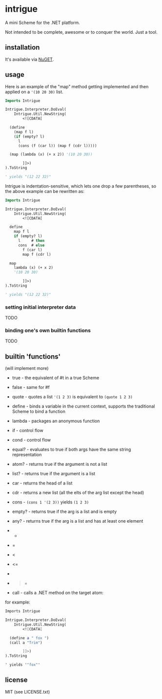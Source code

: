 
# intrigue

A mini Scheme for the .NET platform.

Not intended to be complete, awesome or to conquer the world. Just a tool.


## installation

It's available via [NuGET](http://nuget.org/packages/Intrigue/).


## usage

Here is an example of the "map" method getting implemented and then applied on a ```'(10 20 30)``` list.

```vb
Imports Intrigue

Intrigue.Interpreter.DoEval(
    Intrigue.Util.NewString(
        <![CDATA[

  (define
    (map f l)
    (if (empty? l)
      l
      (cons (f (car l)) (map f (cdr l)))))

  (map (lambda (x) (+ x 2)) '(10 20 30))

        ]]>)
).ToString

' yields "(12 22 32)"
```

Intrigue is indentation-sensitive, which lets one drop a few parentheses, so the above example can be rewritten as:

```vb
Imports Intrigue

Intrigue.Interpreter.DoEval(
    Intrigue.Util.NewString(
        <![CDATA[

  define
    map f l
    if (empty? l)
      l     # then
      cons  # else
        f (car l)
        map f (cdr l)

  map
    lambda (x) (+ x 2)
    '(10 20 30)

        ]]>)
).ToString

' yields "(12 22 32)"
```

### setting initial interpreter data

TODO


### binding one's own builtin functions

TODO


## builtin 'functions'

(will implement more)

* true - the equivalent of #t in a true Scheme
* false - same for #f

* quote - quotes a list ```'(1 2 3)``` is equivalent to ```(quote 1 2 3)```
* define - binds a variable in the current context, supports the traditional Scheme to bind a function
* lambda - packages an anonymous function
* if - control flow
* cond - control flow
* equal? - evaluates to true if both args have the same string representation
* atom? - returns true if the argument is not a list
* list? - returns true if the argument is a list

* car - returns the head of a list
* cdr - returns a new list (all the elts of the arg list except the head)
* cons - ```(cons 1 '(2 3))``` yields ```(1 2 3)```
* empty? - returns true if the arg is a list and is empty
* any? - returns true if the arg is a list and has at least one element

* +
* =
* <
* <=
* >
* >=

* call - calls a .NET method on the target atom:

for example:

```scheme
Imports Intrigue

Intrigue.Interpreter.DoEval(
    Intrigue.Util.NewString(
        <![CDATA[

  (define a " fox ")
  (call a "Trim")

        ]]>)
).ToString

' yields '"fox"'
```


## license

MIT (see LICENSE.txt)

